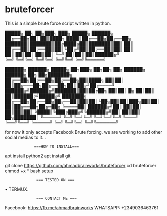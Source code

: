 # bruteforcer
This is a simple brute force script written in python.

 █████╗ ██╗  ██╗███╗   ███╗ █████╗ ██████╗                                      
██╔══██╗██║  ██║████╗ ████║██╔══██╗██╔══██╗                                     
███████║███████║██╔████╔██║███████║██║  ██║                                     
██╔══██║██╔══██║██║╚██╔╝██║██╔══██║██║  ██║                                     
██║  ██║██║  ██║██║ ╚═╝ ██║██║  ██║██████╔╝                                     
╚═╝  ╚═╝╚═╝  ╚═╝╚═╝     ╚═╝╚═╝  ╚═╝╚═════╝                                      
                                                                                
██████╗ ██████╗  █████╗ ██╗███╗   ██╗██╗    ██╗ ██████╗ ██████╗ ██╗  ██╗███████╗
██╔══██╗██╔══██╗██╔══██╗██║████╗  ██║██║    ██║██╔═══██╗██╔══██╗██║ ██╔╝██╔════╝
██████╔╝██████╔╝███████║██║██╔██╗ ██║██║ █╗ ██║██║   ██║██████╔╝█████╔╝ ███████╗
██╔══██╗██╔══██╗██╔══██║██║██║╚██╗██║██║███╗██║██║   ██║██╔══██╗██╔═██╗ ╚════██║
██████╔╝██║  ██║██║  ██║██║██║ ╚████║╚███╔███╔╝╚██████╔╝██║  ██║██║  ██╗███████║
╚═════╝ ╚═╝  ╚═╝╚═╝  ╚═╝╚═╝╚═╝  ╚═══╝ ╚══╝╚══╝  ╚═════╝ ╚═╝  ╚═╝╚═╝  ╚═╝╚══════╝
                                                                                
for now it only accepts Facebook Brute forcing.
we are working to add other social medias to it...


                 ===HOW TO INSTALL===
apt install python2
apt install git

git clone https://github.com/ahmadbrainworks/bruteforcer
cd bruteforcer
chmod +x *
bash setup


                  === TESTED ON ===
  • TERMUX.
  
  
                  === CONTACT ME ===
Facebook: https://fb.me/ahmadbrainworks
WHATSAPP: +2349036463761
 
